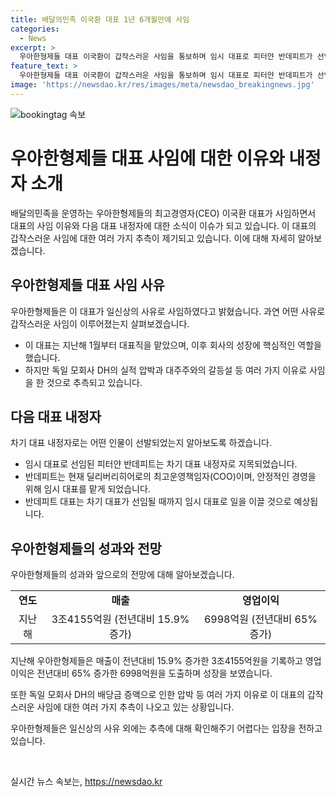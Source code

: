 ```yaml
---
title: 배달의민족 이국환 대표 1년 6개월만에 사임
categories:
  - News
excerpt: >
  우아한형제들 대표 이국환이 갑작스러운 사임을 통보하며 임시 대표로 피터얀 반데피트가 선임되었다. 이국환은 지속가능성을 강조했으며, 신규 대표 내정자는 다음달 주주총회를 거쳐 선임 예정이다. 업계에서는 이 사임에 대한 다양한 추측이 제기되고 있으며, 회사 측은 갈등설 등을 확인할 수 없다고 밝혔다. 이국환은 지난해 회사의 매출과 이익을 크게 향상시키며 핵심적인 역할을 했다.
feature_text: >
  우아한형제들 대표 이국환이 갑작스러운 사임을 통보하며 임시 대표로 피터얀 반데피트가 선임되었다. 이국환은 지속가능성을 강조했으며, 신규 대표 내정자는 다음달 주주총회를 거쳐 선임 예정이다. 업계에서는 이 사임에 대한 다양한 추측이 제기되고 있으며, 회사 측은 갈등설 등을 확인할 수 없다고 밝혔다. 이국환은 지난해 회사의 매출과 이익을 크게 향상시키며 핵심적인 역할을 했다.
image: 'https://newsdao.kr/res/images/meta/newsdao_breakingnews.jpg'
---
```


<p><img src="https://newsdao.kr/res/images/meta/newsdao_breakingnews.jpg" alt="bookingtag 속보" /></p>

<h1>우아한형제들 대표 사임에 대한 이유와 내정자 소개</h1>

<p data-ke-size="size16">배달의민족을 운영하는 우아한형제들의 최고경영자(CEO) 이국환 대표가 사임하면서 대표의 사임 이유와 다음 대표 내정자에 대한 소식이 이슈가 되고 있습니다. 이 대표의 갑작스러운 사임에 대한 여러 가지 추측이 제기되고 있습니다. 이에 대해 자세히 알아보겠습니다.</p>

<h2 data-ke-size="size26">우아한형제들 대표 사임 사유</h2>

<p data-ke-size="size16">우아한형제들은 이 대표가 일신상의 사유로 사임하였다고 밝혔습니다. 과연 어떤 사유로 갑작스러운 사임이 이루어졌는지 살펴보겠습니다.</p>

<ul>
    <li>이 대표는 지난해 1월부터 대표직을 맡았으며, 이후 회사의 성장에 핵심적인 역할을 했습니다.</li>
    <li>하지만 독일 모회사 DH의 실적 압박과 대주주와의 갈등설 등 여러 가지 이유로 사임을 한 것으로 추측되고 있습니다.</li>
</ul>

<h2 data-ke-size="size26">다음 대표 내정자</h2>

<p data-ke-size="size16">차기 대표 내정자로는 어떤 인물이 선발되었는지 알아보도록 하겠습니다.</p>

<ul>
    <li>임시 대표로 선임된 피터얀 반데피트는 차기 대표 내정자로 지목되었습니다.</li>
    <li>반데피트는 현재 딜리버리히어로의 최고운영책임자(COO)이며, 안정적인 경영을 위해 임시 대표를 맡게 되었습니다.</li>
    <li>반데피트 대표는 차기 대표가 선임될 때까지 임시 대표로 일을 이끌 것으로 예상됩니다.</li>
</ul>

<h2 data-ke-size="size26">우아한형제들의 성과와 전망</h2>

<p data-ke-size="size16">우아한형제들의 성과와 앞으로의 전망에 대해 알아보겠습니다.</p>

<table>
    <tr>
        <td style="text-align: center; height: 17px;"><b>연도</b></td>
        <td style="text-align: center; height: 17px;"><b>매출</b></td>
        <td style="text-align: center; height: 17px;"><b>영업이익</b></td>
    </tr>
    <tr>
        <td style="text-align: center; height: 17px;">지난해</td>
        <td style="text-align: center; height: 17px;">3조4155억원 (전년대비 15.9% 증가)</td>
        <td style="text-align: center; height: 17px;">6998억원 (전년대비 65% 증가)</td>
    </tr>
</table>

<p data-ke-size="size16">지난해 우아한형제들은 매출이 전년대비 15.9% 증가한 3조4155억원을 기록하고 영업이익은 전년대비 65% 증가한 6998억원을 도출하며 성장을 보였습니다.</p>

<p data-ke-size="size16">또한 독일 모회사 DH의 배당금 증액으로 인한 압박 등 여러 가지 이유로 이 대표의 갑작스러운 사임에 대한 여러 가지 추측이 나오고 있는 상황입니다.</p>

<p data-ke-size="size16">우아한형제들은 일신상의 사유 외에는 추측에 대해 확인해주기 어렵다는 입장을 전하고 있습니다.</p>

<p data-ke-size="size16">&nbsp;</p>
실시간 뉴스 속보는, <a href="https://newsdao.kr" rel="dofollow">https://newsdao.kr</a>


